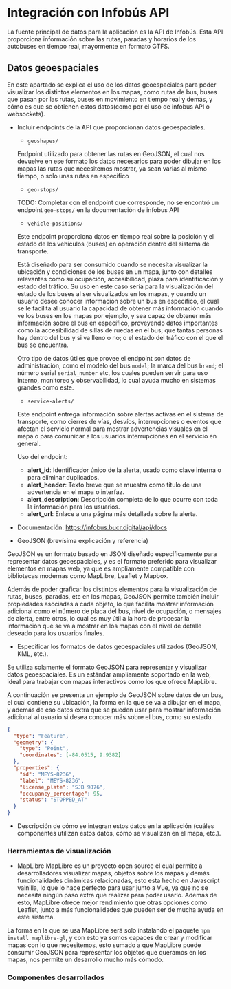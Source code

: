 # Integración con Infobús API

La fuente principal de datos para la aplicación es la API de Infobús. Esta API proporciona información sobre las rutas, paradas y horarios de los autobuses en tiempo real, mayormente en formato GTFS.

## Datos geoespaciales

En este apartado se explica el uso de los datos geoespaciales para poder visualizar los distintos elementos en los mapas, como rutas de bus, buses que pasan por las rutas, buses en movimiento en tiempo real y demás, y cómo es que se obtienen estos datos(como por el uso de infobus API o websockets).

- Incluir endpoints de la API que proporcionan datos geoespaciales.
  - `geoshapes/`

  Endpoint utilizado para obtener las rutas en GeoJSON, el cual nos devuelve en ese formato los datos necesarios para poder dibujar en los mapas las rutas que necesitemos mostrar, ya sean varias al mismo tiempo, o solo unas rutas en específico

  - `geo-stops/`

  TODO: Completar con el endpoint que corresponde, no se encontró un endpoint `geo-stops/` en la documentación de infobus API

  - `vehicle-positions/`

  Este endpoint proporciona datos en tiempo real sobre la posición y el estado de los vehículos (buses) en operación dentro del sistema de transporte. 
  
  Está diseñado para ser consumido cuando se necesita visualizar la ubicación y condiciones de los buses en un mapa, junto con detalles relevantes como su ocupación, accesibilidad, plaza para identificación y estado del tráfico.
  Su uso en este caso seria para la visualización del estado de los buses al ser visualizados en los mapas, y cuando un usuario desee conocer información sobre un bus en específico, el cual se le facilita al usuario la capacidad de obtener más información cuando ve los buses en los mapas por ejemplo, y sea capaz de obtener más información sobre el bus en específico, proveyendo datos importantes como la accesibilidad de sillas de ruedas en el bus; que tantas personas hay dentro del bus y si va lleno o no; o el estado del tráfico con el que el bus se encuentra.

  Otro tipo de datos útiles que provee el endpoint son datos de administración, como el modelo del bus `model`; la marca del bus `brand`; el número serial `serial_number` etc, los cuales pueden servir para uso interno, monitoreo y observabilidad, lo cual ayuda mucho en sistemas grandes como este.

  - `service-alerts/`
  
  Este endpoint entrega información sobre alertas activas en el sistema de transporte, como cierres de vías, desvíos, interrupciones o eventos que afectan el servicio normal para mostrar advertencias visuales en el mapa o para comunicar a los usuarios interrupciones en el servicio en general.

  Uso del endpoint:
  * **alert_id**: Identificador único de la alerta, usado como clave interna o para eliminar duplicados.
  * **alert_header**: Texto breve que se muestra como título de una advertencia en el mapa o interfaz.
  * **alert_description**: Descripción completa de lo que ocurre con toda la información para los usuarios.
  * **alert_url**: Enlace a una página más detallada sobre la alerta.


- Documentación: https://infobus.bucr.digital/api/docs
- GeoJSON (brevísima explicación y referencia)

GeoJSON es un formato basado en JSON diseñado específicamente para representar datos geoespaciales, y es el formato preferido para visualizar elementos en mapas web, ya que es ampliamente compatible con bibliotecas modernas como MapLibre, Leaflet y Mapbox.

Además de poder graficar los distintos elementos para la visualización de rutas, buses, paradas, etc en los mapas, GeoJSON permite también incluir propiedades asociadas a cada objeto, lo que facilita mostrar información adicional como el número de placa del bus, nivel de ocupación, o mensajes de alerta, entre otros, lo cual es muy útil a la hora de procesar la información que se va a mostrar en los mapas con el nivel de detalle deseado para los usuarios finales.


- Especificar los formatos de datos geoespaciales utilizados (GeoJSON, KML, etc.).

Se utiliza solamente el formato GeoJSON para representar y visualizar datos geoespaciales. Es un estándar ampliamente soportado en la web, ideal para trabajar con mapas interactivos como los que ofrece MapLibre. 

A continuación se presenta un ejemplo de GeoJSON sobre datos de un bus, el cual contiene su ubicación, la forma en la que se va a dibujar en el mapa, y además de eso datos extra que se pueden usar para mostrar información adicional al usuario si desea conocer más sobre el bus, como su estado.
```json
{
  "type": "Feature",
  "geometry": {
    "type": "Point",
    "coordinates": [-84.0515, 9.9382]
  },
  "properties": {
    "id": "MEYS-8236",
    "label": "MEYS-8236",
    "license_plate": "SJB 9876",
    "occupancy_percentage": 95,
    "status": "STOPPED_AT"
  }
}
```

- Descripción de cómo se integran estos datos en la aplicación (cuáles componentes utilizan estos datos, cómo se visualizan en el mapa, etc.).

### Herramientas de visualización

- MapLibre
MapLibre es un proyecto open source el cual permite a desarrolladores visualizar mapas, objetos sobre los mapas y demás funcionalidades dinámicas relacionadas, esto esta hecho en Javascript vainilla, lo que lo hace perfecto para usar junto a Vue, ya que no se necesita ningún paso extra que realizar para poder usarlo. Además de esto, MapLibre ofrece mejor rendimiento que otras opciones como Leaflet, junto a más funcionalidades que pueden ser de mucha ayuda en este sistema.

La forma en la que se usa MapLibre será solo instalando el paquete `npm install maplibre-gl`, y con esto ya somos capaces de crear y modificar mapas con lo que necesitemos, esto sumado a que MapLibre puede consumir GeoJSON para representar los objetos que queramos en los mapas, nos permite un desarrollo mucho más cómodo.


### Componentes desarrollados
